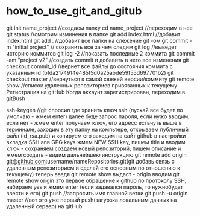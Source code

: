 # how_to_use_git_and_gitub

git init name_project //создаем папку
cd name_project //переходим в нее
git status //смотрим изминения в папке
git add index.html //добавит index.html
git add . //добавит все папки на слежение git -ом
git commit -m "initial project" // сохранить все за чем следим
git log //выведет историю коммитов
git log -2 //показать последные 2 коммита
git commit -am "project v2" //создать commit и добавить в него все изменения
git checkout commit_id //вернет все файлы до состояния коммита с указанным id (bfda2174914e485f5d0a25abde59f55d697701b2)
git checkout master //вернуться к самой свежей версии/коммиту
git remote show //список удаленных репозиториев привязанных к текущему
Регистрация на gitHub
Когда аккаунт зарегистрирован, переходим в gitBush

ssh-keygen //git спросил где хранить ключ ssh (пускай все будет по умолчаю - жмем enter)
далее буде запрос пароля, если нужо вводим, если нет - жмем enter
получаем ключ, его адресс естьчуть выше в терминале, заходим в эту папку на компьтере, открываем публичный файл (id_rsa.pub) и копируем его
заходим на сайт github в настройки вкладка SSH anв GPG keys
жмем NEW SSH key, пишем title и вводим ключ - сохраняем
создаем новый репозиторий, пишем описание и жмем создать - видим дальнейшею инструкцию
git remote add origin git@github.com:username/nameRepositories.git(git добавь связь с удаленным репозиторием и сделай его основным по отношению к текущему)
теперь введя git remote show выдаст - origin
вводим git remote show origin это первое обращение к github по протоколу SSH, набираем yes и жмем enter (если задавался пароль, то нужнобудет ввести и его)
git push //запросить имя главной ветки
git push -u origin master //вот это уже первый push(загурзка локальным данных на удаленный сервер) на gitHub
